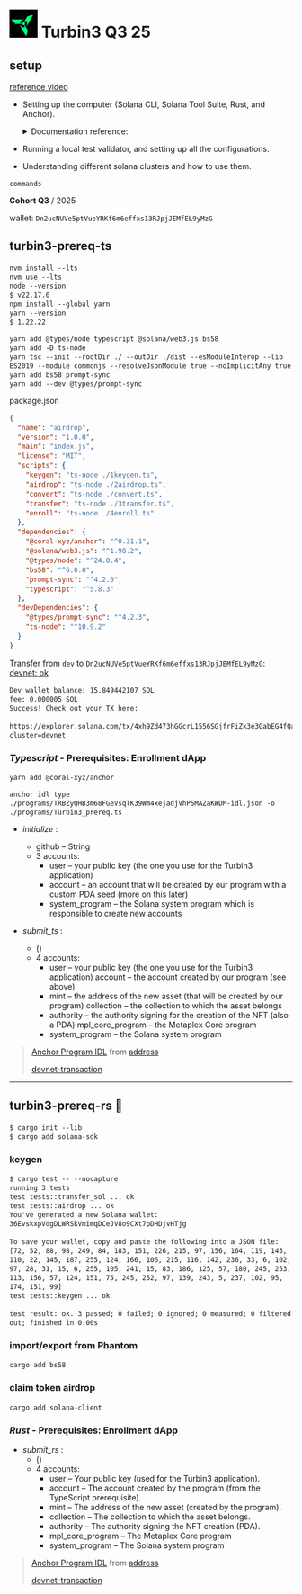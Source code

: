 # <img src="./img/turbin3.png" alt="logo" width="50"/> Turbin3 Q3 25

## setup

[reference video](https://www.youtube.com/watch?v=4UfDM27nWkI)

- Setting up the computer (Solana CLI, Solana Tool Suite, Rust, and Anchor).
  <details>
  <summary>Documentation reference:</summary>
  
  - [Solana Toolkit Docs](https://solana.com/docs/toolkit/getting-started)
  - [Solana Installation Docs](https://solana.com/docs/intro/installation)
  - [Test Validator Guide](https://solana.com/developers/guides/getstarted/solana-test-validator)
  - Block explorers
    - [Solscan](https://solscan.io/)
    - [Solana FM](https://solana.fm/)
  - [Solana RPC endpoint docs](https://solana.com/docs/references/clusters)
  </details>

- Running a local test validator, and setting up all the configurations.
- Understanding different solana clusters and how to use them.

```shell
commands
```

**Cohort Q3** / 2025

wallet: `Dn2ucNUVe5ptVueYRKf6m6effxs13RJpjJEMfEL9yMzG`

## turbin3-prereq-ts

```script
nvm install --lts
nvm use --lts
node --version
$ v22.17.0
npm install --global yarn
yarn --version
$ 1.22.22
```

```node
yarn add @types/node typescript @solana/web3.js bs58
yarn add -D ts-node
yarn tsc --init --rootDir ./ --outDir ./dist --esModuleInterop --lib ES2019 --module commonjs --resolveJsonModule true --noImplicitAny true
yarn add bs58 prompt-sync
yarn add --dev @types/prompt-sync
```

package.json

```json
{
  "name": "airdrop",
  "version": "1.0.0",
  "main": "index.js",
  "license": "MIT",
  "scripts": {
    "keygen": "ts-node ./1keygen.ts",
    "airdrop": "ts-node ./2airdrop.ts",
    "convert": "ts-node ./convert.ts",
    "transfer": "ts-node ./3transfer.ts",
    "enroll": "ts-node ./4enroll.ts"
  },
  "dependencies": {
    "@coral-xyz/anchor": "^0.31.1",
    "@solana/web3.js": "^1.98.2",
    "@types/node": "^24.0.4",
    "bs58": "^6.0.0",
    "prompt-sync": "^4.2.0",
    "typescript": "^5.8.3"
  },
  "devDependencies": {
    "@types/prompt-sync": "^4.2.3",
    "ts-node": "^10.9.2"
  }
}
```

Transfer from `dev` to `Dn2ucNUVe5ptVueYRKf6m6effxs13RJpjJEMfEL9yMzG`: [devnet: ok](https://explorer.solana.com/tx/4xh9Zd473hGGcrL1556SGjfrFiZk3e3GabEG4fQam6HW3fpx5CdskW2y1REkavA5XCU7vf9sa57KAiUQeKBcnqu7?cluster=devnet)

```script
Dev wallet balance: 15.849442107 SOL
fee: 0.000005 SOL
Success! Check out your TX here:
        https://explorer.solana.com/tx/4xh9Zd473hGGcrL1556SGjfrFiZk3e3GabEG4fQam6HW3fpx5CdskW2y1REkavA5XCU7vf9sa57KAiUQeKBcnqu7?cluster=devnet
```

### _Typescript_ - Prerequisites: Enrollment dApp

```script
yarn add @coral-xyz/anchor
```

```script
anchor idl type ./programs/TRBZyQHB3m68FGeVsqTK39Wm4xejadjVhP5MAZaKWDM-idl.json -o ./programs/Turbin3_prereq.ts
```

- _initialize_ :

  - github – String
  - 3 accounts:
    - user – your public key (the one you use for the Turbin3 application)
    - account – an account that will be created by our program with a custom PDA seed (more on this later)
    - system_program – the Solana system program which is responsible to create new accounts

- _submit_ts_ :
  - ()
  - 4 accounts:
    - user – your public key (the one you use for the Turbin3 application) account – the account created by our program (see above)
    - mint – the address of the new asset (that will be created by our program) collection – the collection to which the asset belongs
    - authority – the authority signing for the creation of the NFT (also a PDA) mpl_core_program – the Metaplex Core program
    - system_program – the Solana system program

> [Anchor Program IDL](./typescript/programs/TRBZyQHB3m68FGeVsqTK39Wm4xejadjVhP5MAZaKWDM-idl.json) from [address](https://explorer.solana.com/address/TRBZyQHB3m68FGeVsqTK39Wm4xejadjVhP5MAZaKWDM?cluster=devnet)
>
> [devnet-transaction](https://explorer.solana.com/tx/4UKBHJcQw89heXsMWZSLnfcQPmHAohLhCn3tuE2V2goQuEDvJZozcXA5LccoMid9PnruvGP6epfP5xwoZRG61uvC?cluster=devnet)

---

## turbin3-prereq-rs 🦀

```shell
$ cargo init --lib
$ cargo add solana-sdk
```

### keygen

```shell
$ cargo test -- --nocapture
running 3 tests
test tests::transfer_sol ... ok
test tests::airdrop ... ok
You've generated a new Solana wallet: 36EvskxpVdgDLWRSkVmimqDCeJV8o9CXt7pDHDjvHTjg

To save your wallet, copy and paste the following into a JSON file:
[72, 52, 88, 98, 249, 84, 183, 151, 226, 215, 97, 156, 164, 119, 143, 110, 22, 145, 187, 255, 124, 166, 106, 215, 116, 142, 236, 33, 6, 102, 97, 28, 31, 15, 6, 255, 105, 241, 15, 83, 186, 125, 57, 180, 245, 253, 113, 156, 57, 124, 151, 75, 245, 252, 97, 139, 243, 5, 237, 102, 95, 174, 151, 99]
test tests::keygen ... ok

test result: ok. 3 passed; 0 failed; 0 ignored; 0 measured; 0 filtered out; finished in 0.00s
```

### import/export from Phantom

```shell
cargo add bs58
```

### claim token airdrop

```shell
cargo add solana-client
```

### _Rust_ - Prerequisites: Enrollment dApp

- _submit_rs_ :
  - ()
  - 4 accounts:
    - user – Your public key (used for the Turbin3 application).
    - account – The account created by the program (from the TypeScript prerequisite).
    - mint – The address of the new asset (created by the program).
    - collection – The collection to which the asset belongs.
    - authority – The authority signing the NFT creation (PDA).
    - mpl_core_program – The Metaplex Core program
    - system_program – The Solana system program

> [Anchor Program IDL](./rust/src/program/TRBZyQHB3m68FGeVsqTK39Wm4xejadjVhP5MAZaKWDM-idl.json) from [address](https://explorer.solana.com/address/TRBZyQHB3m68FGeVsqTK39Wm4xejadjVhP5MAZaKWDM/anchor-program?cluster=devnet)
>
> [devnet-transaction](https://explorer.solana.com/tx/5oTCTx4FXESAx3qwcgXLQhL2HdXwCKXiTNQpntw8xNhUwQn7FUoL58VBordwJRbNV2s636dRNUCz18i7GWhi7rpz/?cluster=devnet)

